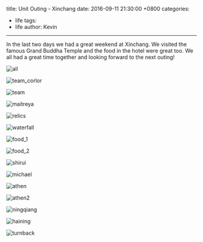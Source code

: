 title: Unit Outing - Xinchang
date: 2016-09-11 21:30:00 +0800
categories:
 - life
tags:
 - life
author: Kevin
---

In the last two days we had a great weekend at Xinchang. We visited the famous Grand Buddha Temple and the food in the hotel were great too. We all had a great time together and looking forward to the next outing!

<!-- more -->

![all](/images/posts/xinchang_outing/all.jpg)

![team_corlor](/images/posts/xinchang_outing/team_color.jpg)

![team](/images/posts/xinchang_outing/team.jpg)

![maitreya](/images/posts/xinchang_outing/maitreya.jpg)

![relics](/images/posts/xinchang_outing/relics.jpg)

![waterfall](/images/posts/xinchang_outing/waterfall.jpg)

![food_1](/images/posts/xinchang_outing/food_1.jpg)

![food_2](/images/posts/xinchang_outing/food_2.jpg)

![shirui](/images/posts/xinchang_outing/shirui.jpg)

![michael](/images/posts/xinchang_outing/michael.jpg)

![athen](/images/posts/xinchang_outing/athen.jpg)

![athen2](/images/posts/xinchang_outing/athen2.jpg)

![ningqiang](/images/posts/xinchang_outing/ningqiang.jpg)

![haining](/images/posts/xinchang_outing/haining.jpg)

![turnback](/images/posts/xinchang_outing/turnback.jpg)




